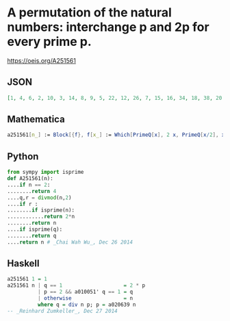 # A permutation of the natural numbers: interchange p and 2p for every prime p\.
https://oeis.org/A251561
## JSON
```JSON
[1, 4, 6, 2, 10, 3, 14, 8, 9, 5, 22, 12, 26, 7, 15, 16, 34, 18, 38, 20, 21, 11, 46, 24, 25, 13, 27, 28, 58, 30, 62, 32, 33, 17, 35, 36, 74, 19, 39, 40, 82, 42, 86, 44, 45, 23, 94, 48, 49, 50, 51, 52, 106, 54, 55, 56, 57, 29, 118, 60, 122, 31, 63, 64, 65, 66]
```
## Mathematica
```Mathematica
a251561[n_] := Block[{f}, f[x_] := Which[PrimeQ[x], 2 x, PrimeQ[x/2], x/2, True, x]; Array[f, n]]; a251561[66] (* _Michael De Vlieger_, Dec 26 2014 *)
```
## Python
```Python
from sympy import isprime
def A251561(n):
....if n == 2:
........return 4
....q,r = divmod(n,2)
....if r :
........if isprime(n):
............return 2*n
........return n
....if isprime(q):
........return q
....return n # _Chai Wah Wu_, Dec 26 2014
```
## Haskell
```Haskell
a251561 1 = 1
a251561 n | q == 1                    = 2 * p
          | p == 2 && a010051' q == 1 = q
          | otherwise                 = n
          where q = div n p; p = a020639 n
-- _Reinhard Zumkeller_, Dec 27 2014
```

